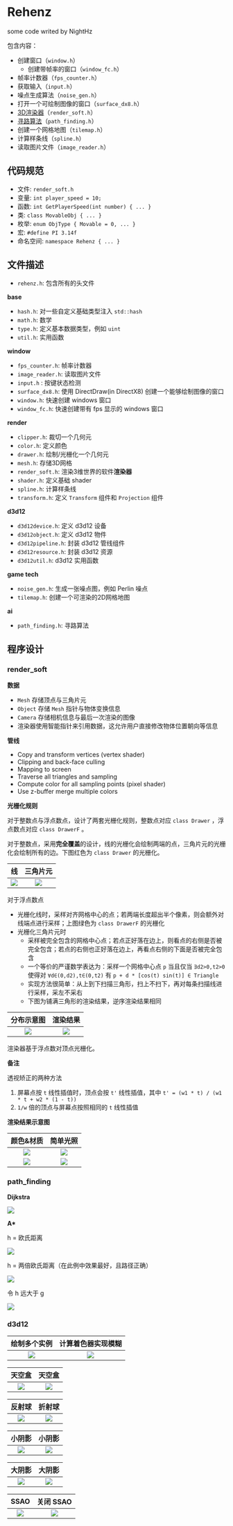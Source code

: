 # Rehenz

some code writed by NightHz

包含内容：

- 创建窗口（`window.h`）
  - 创建带帧率的窗口（`window_fc.h`）
- 帧率计数器（`fps_counter.h`）
- 获取输入（`input.h`）
- 噪点生成算法（`noise_gen.h`）
- 打开一个可绘制图像的窗口（`surface_dx8.h`）
- [3D渲染器](#render_soft)（`render_soft.h`）
- [寻路算法](#path_finding)（`path_finding.h`）
- 创建一个网格地图（`tilemap.h`）
- 计算样条线（`spline.h`）
- 读取图片文件（`image_reader.h`）


## 代码规范

- 文件: `render_soft.h`
- 变量: `int player_speed = 10;`
- 函数: `int GetPlayerSpeed(int number) { ... }`
- 类: `class MovableObj { ... }`
- 枚举: `enum ObjType { Movable = 0, ... }`
- 宏: `#define PI 3.14f`
- 命名空间: `namespace Rehenz { ... }`

## 文件描述

- `rehenz.h`: 包含所有的头文件

**base**

- `hash.h`: 对一些自定义基础类型注入 `std::hash`
- `math.h`: 数学
- `type.h`: 定义基本数据类型，例如 `uint`
- `util.h`: 实用函数

**window**

- `fps_counter.h`: 帧率计数器
- `image_reader.h`: 读取图片文件
- `input.h` : 按键状态检测
- `surface_dx8.h`: 使用 DirectDraw(in DirectX8) 创建一个能够绘制图像的窗口
- `window.h`: 快速创建 windows 窗口
- `window_fc.h`: 快速创建带有 fps 显示的 windows 窗口

**render**

- `clipper.h`: 裁切一个几何元
- `color.h`: 定义颜色
- `drawer.h`: 绘制/光栅化一个几何元
- `mesh.h`: 存储3D网格
- `render_soft.h`: 渲染3维世界的软件**渲染器**
- `shader.h`: 定义基础 shader
- `spline.h`: 计算样条线
- `transform.h`: 定义 `Transform` 组件和 `Projection` 组件

**d3d12**

- `d3d12device.h`: 定义 d3d12 设备
- `d3d12object.h`: 定义 d3d12 物件
- `d3d12pipeline.h`: 封装 d3d12 管线组件
- `d3d12resource.h`: 封装 d3d12 资源
- `d3d12util.h`: d3d12 实用函数

**game tech**

- `noise_gen.h`: 生成一张噪点图，例如 Perlin 噪点
- `tilemap.h`: 创建一个可渲染的2D网格地图

**ai**

- `path_finding.h`: 寻路算法


## 程序设计

### render_soft

**数据**

- `Mesh` 存储顶点与三角片元
- `Object` 存储 `Mesh` 指针与物体变换信息
- `Camera` 存储相机信息与最后一次渲染的图像
- 渲染器使用智能指针来引用数据，这允许用户直接修改物体位置朝向等信息

**管线**

- Copy and transform vertices (vertex shader)
- Clipping and back-face culling
- Mapping to screen
- Traverse all triangles and sampling
- Compute color for all sampling points (pixel shader)
- Use z-buffer merge multiple colors

**光栅化规则**

对于整数点与浮点数点，设计了两套光栅化规则，整数点对应 `class Drawer` ，浮点数点对应 `class DrawerF` 。

对于整数点，采用**完全覆盖**的设计，线的光栅化会绘制两端的点，三角片元的光栅化会绘制所有的边。下图红色为 `class Drawer` 的光栅化。

|线|三角片元|
|:-:|:-:|
|![](img/line_rasterization2.gif)|![](img/triangle_rasterization.png)|
    
对于浮点数点

- 光栅化线时，采样对齐网格中心的点；若两端长度超出半个像素，则会额外对线端点进行采样；上图绿色为 `class DrawerF` 的光栅化
- 光栅化三角片元时
  - 采样被完全包含的网格中心点；若点正好落在边上，则看点的右侧是否被完全包含；若点的右侧也正好落在边上，再看点右侧的下面是否被完全包含
  - 一个等价的严谨数学表达为：采样一个网格中心点 `p` 当且仅当 `∃d2>0,t2>0` 使得对 `∀d∈(0,d2),t∈(0,t2)` 有 `p + d * [cos(t) sin(t)] ∈ Triangle`
  - 实现方法很简单：从上到下扫描三角形，扫上不扫下，再对每条扫描线进行采样，采左不采右
  - 下图为铺满三角形的渲染结果，逆序渲染结果相同

|分布示意图|渲染结果|
|:-:|:-:|
|![](img/triangle_rasterization2.png)|![](img/triangle_rasterization3.png)|

渲染器基于浮点数对顶点光栅化。

**备注**

透视矫正的两种方法

1. 屏幕点按 `t` 线性插值时，顶点会按 `t'` 线性插值，其中 `t' = (w1 * t) / (w1 * t + w2 * (1 - t))`
2. `1/w` 倍的顶点与屏幕点按照相同的 `t` 线性插值

**渲染结果示意图**

|颜色&材质|简单光照|
|:-:|:-:|
|![](img/render_color.png)|![](img/render_light.png)|
|![](img/render_tex.png)|![](img/render_light_tex.png)|


### path_finding

**Dijkstra**

![](img/PF_Dijkstra.gif)

**A\***

h = 欧氏距离

![](img/PF_AStar1.gif)

h = 两倍欧氏距离（在此例中效果最好，且路径正确）

![](img/PF_AStar2.gif)

令 h 远大于 g

![](img/PF_OnlyH.gif)


### d3d12

|绘制多个实例|计算着色器实现模糊|
|:-:|:-:|
|![](img/d3d12_multi_instance.png)|![](img/d3d12_blur.png)|

|天空盒|天空盒|
|:-:|:-:|
|![](img/d3d12_cubemap_scene.png)|![](img/d3d12_cubemap_scene.gif)|

|反射球|折射球|
|:-:|:-:|
|![](img/d3d12_cubemap_reflection.gif)|![](img/d3d12_cubemap_refraction.gif)|

|小阴影|小阴影|
|:-:|:-:|
|![](img/d3d12_shadow1.png)|![](img/d3d12_shadow1.gif)|

|大阴影|大阴影|
|:-:|:-:|
|![](img/d3d12_shadow2.png)|![](img/d3d12_shadow2.gif)|

|SSAO|关闭 SSAO|
|:-:|:-:|
|![](img/d3d12_ssao.png)|![](img/d3d12_ssao_contrast.png)|

